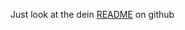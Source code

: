 Just look at the dein [README](https://github.com/Shougo/dein.vim/blob/master/README.md) on github

